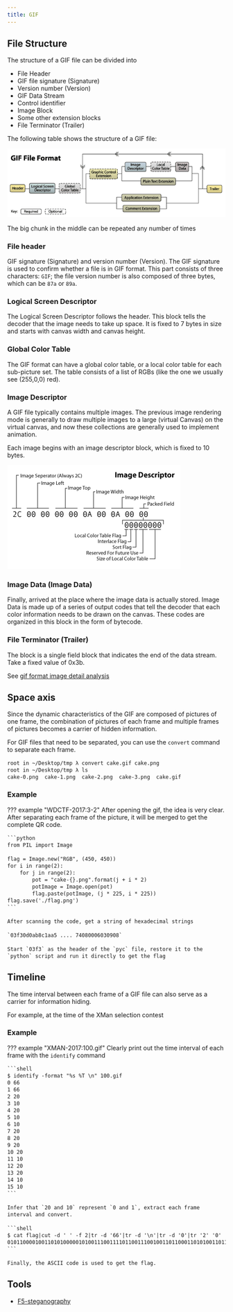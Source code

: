 ```yaml
---
title: GIF
---
```


## File Structure

The structure of a GIF file can be divided into

- File Header
- GIF file signature (Signature)
- Version number (Version)
- GIF Data Stream
- Control identifier
- Image Block
- Some other extension blocks
- File Terminator (Trailer)

The following table shows the structure of a GIF file:

![gif](../../assets/img/pictures/gif.png)

The big chunk in the middle can be repeated any number of times

### File header

GIF signature (Signature) and version number (Version). The GIF signature is used to confirm whether a file is in GIF
format. This part consists of three characters: `GIF`; the file version number is also composed of three bytes, which
can be `87a` or `89a`.

### Logical Screen Descriptor

The Logical Screen Descriptor follows the header. This block tells the decoder that the image needs to take up space. It
is fixed to 7 bytes in size and starts with canvas width and canvas height.

### Global Color Table

The GIF format can have a global color table, or a local color table for each sub-picture set. The table consists of a
list of RGBs (like the one we usually see (255,0,0) red).

### Image Descriptor

A GIF file typically contains multiple images. The previous image rendering mode is generally to draw multiple images to
a large (virtual Canvas) on the virtual canvas, and now these collections are generally used to implement animation.

Each image begins with an image descriptor block, which is fixed to 10 bytes.

![imagesdescription](../../assets/img/pictures/imagesdescription.png)

### Image Data (Image Data)

Finally, arrived at the place where the image data is actually stored. Image Data is made up of a series of output codes
that tell the decoder that each color information needs to be drawn on the canvas. These codes are organized in this
block in the form of bytecode.

### File Terminator (Trailer)

The block is a single field block that indicates the end of the data stream. Take a fixed value of 0x3b.

See [gif format image detail analysis](<http://www.jianshu.com/p/df52f1511cf8>)

## Space axis

Since the dynamic characteristics of the GIF are composed of pictures of one frame, the combination of pictures of each
frame and multiple frames of pictures becomes a carrier of hidden information.

For GIF files that need to be separated, you can use the `convert` command to separate each frame.

```shell
root in ~/Desktop/tmp λ convert cake.gif cake.png
root in ~/Desktop/tmp λ ls
cake-0.png  cake-1.png  cake-2.png  cake-3.png  cake.gif
```

### Example

??? example "WDCTF-2017:3-2"
    After opening the gif, the idea is very clear. After separating each frame of the picture, it will be merged to 
    get the complete QR code.

    ```python
    from PIL import Image
    
    flag = Image.new("RGB", (450, 450))
    for i in range(2):
        for j in range(2):
            pot = "cake-{}.png".format(j + i * 2)
            potImage = Image.open(pot)
            flag.paste(potImage, (j * 225, i * 225))
    flag.save('./flag.png')
    ```

    After scanning the code, get a string of hexadecimal strings

    `03f30d0ab8c1aa5 .... 74080006030908`

    Start `03f3` as the header of the `pyc` file, restore it to the `python` script and run it directly to get the flag

## Timeline

The time interval between each frame of a GIF file can also serve as a carrier for information hiding.

For example, at the time of the XMan selection contest

### Example

??? example "XMAN-2017:100.gif"
    Clearly print out the time interval of each frame with the `identify` command
    
    ```shell
    $ identify -format "%s %T \n" 100.gif
    0 66
    1 66
    2 20
    3 10
    4 20
    5 10
    6 10
    7 20
    8 20
    9 20
    10 20
    11 10
    12 20
    13 20
    14 10
    15 10
    ```

    Infer that `20 and 10` represent `0 and 1`, extract each frame interval and convert.

    ```shell
    $ cat flag|cut -d ' ' -f 2|tr -d '66'|tr -d '\n'|tr -d '0'|tr '2' '0'
    0101100001001101010000010100111001111011001110010011011000110101001101110011010101100010011001010110010101100100001101000110010001100101011000010011000100111000011001000110010101100100001101000011011100110011001101010011011000110100001100110110000101100101011000110110011001100001001100110011010101111101#
    ```

    Finally, the ASCII code is used to get the flag.

## Tools

- [F5-steganography](<https://github.com/matthewgao/F5-steganography>)